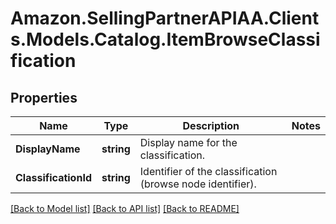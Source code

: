 # Amazon.SellingPartnerAPIAA.Clients.Models.Catalog.ItemBrowseClassification
## Properties

Name | Type | Description | Notes
------------ | ------------- | ------------- | -------------
**DisplayName** | **string** | Display name for the classification. | 
**ClassificationId** | **string** | Identifier of the classification (browse node identifier). | 

[[Back to Model list]](../README.md#documentation-for-models) [[Back to API list]](../README.md#documentation-for-api-endpoints) [[Back to README]](../README.md)

